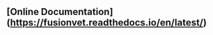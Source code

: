 [Online Documentation] (https://fusionvet.readthedocs.io/en/latest/)
--------------------------------------------------------------------

